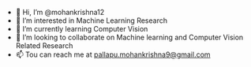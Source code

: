 - 👋 Hi, I’m @mohankrishna12
- 👀 I’m interested in Machine Learning Research
- 🌱 I’m currently learning Computer Vision
- 💞️ I’m looking to collaborate on Machine learning and Computer Vision Related Research
- 📫 Tou can reach me at pallapu.mohankrishna9@gmail.com

<!---
mohankrishna12/mohankrishna12 is a ✨ special ✨ repository because its `README.md` (this file) appears on your GitHub profile.
You can click the Preview link to take a look at your changes.
--->
